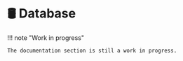 # 🛢 Database

!!! note "Work in progress"

    The documentation section is still a work in progress.
